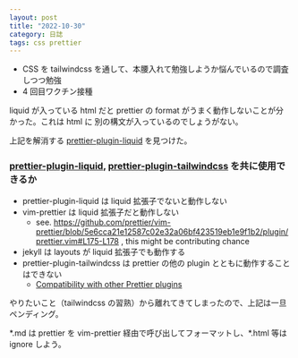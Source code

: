 ```yaml
---
layout: post
title: "2022-10-30"
category: 日誌
tags: css prettier
---
```


- CSS を tailwindcss を通して、本腰入れて勉強しようか悩んでいるので調査しつつ勉強
- 4 回目ワクチン接種

liquid が入っている html だと prettier の format がうまく動作しないことが分かった。これは html に 別の構文が入っているのでしょうがない。

上記を解消する [prettier-plugin-liquid](https://github.com/shopify/prettier-plugin-liquid) を見つけた。

### [prettier-plugin-liquid](https://github.com/shopify/prettier-plugin-liquid), [prettier-plugin-tailwindcss](https://github.com/tailwindlabs/prettier-plugin-tailwindcss) を共に使用できるか

- prettier-plugin-liquid は liquid 拡張子でないと動作しない
- vim-prettier は liquid 拡張子だと動作しない
  - see. https://github.com/prettier/vim-prettier/blob/5e6cca21e12587c02e32a06bf423519eb1e9f1b2/plugin/prettier.vim#L175-L178 , this might be contributing chance
- jekyll は layouts が liquid 拡張子でも動作する
- prettier-plugin-tailwindcss は prettier の他の plugin とともに動作することはできない
  - [Compatibility with other Prettier plugins](https://github.com/tailwindlabs/prettier-plugin-tailwindcss#compatibility-with-other-prettier-plugins)

やりたいこと（tailwindcss の習熟）から離れてきてしまったので、上記は一旦ペンディング。

\*.md は prettier を vim-prettier 経由で呼び出してフォーマットし、\*.html 等は ignore しよう。
